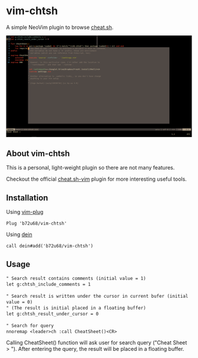 # vim-chtsh

A simple NeoVim plugin to browse [cheat.sh](https://cheat.sh).

![Vim-chtsh Demo](/doc/vim-chtsh-demo.png)

## About vim-chtsh

This is a personal, light-weight plugin so there are not many features.

Checkout the official [cheat.sh-vim](https://github.com/dbeniamine/cheat.sh-vim)
plugin for more interesting useful tools.

## Installation

Using [vim-plug](https://github.com/junegunn/vim-plug)

```viml
Plug 'b72u68/vim-chtsh'
```

Using [dein](https://github.com/Shougo/dein.vim)

```viml
call dein#add('b72u68/vim-chtsh')
```

## Usage

```viml
" Search result contains comments (initial value = 1)
let g:chtsh_include_comments = 1

" Search result is written under the cursor in current bufer (initial value = 0)
" (The result is initial placed in a floating buffer)
let g:chtsh_result_under_cursor = 0

" Search for query
nnoremap <leader>ch :call CheatSheet()<CR>
```

Calling CheatSheet() function will ask user for search query ("Cheat Sheet > ").
After entering the query, the result will be placed in a floating buffer.
